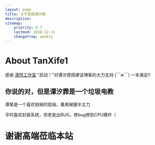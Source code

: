 ```yaml
---
layout: page
title: 关于低端谭汐霏
description: 
sitemap:
    priority: 0.7
    lastmod: 2038-12-31
    changefreq: weekly
---
```

# About TanXife1

感谢 [潇然工作室](https://www.xrgzs.top/) "启动！"对谭汐霏搭建该博客的大力支持 (￣ж￣) 一本满足!! 

## 你说的对，但是谭汐霏是一个垃圾电教

谭某是一个喜欢拍梯的低端，番禺梯圈半主力

平时喜欢封装系统，但老是出BUG，修bug修到CPU爆炸（
# 谢谢高端莅临本站
